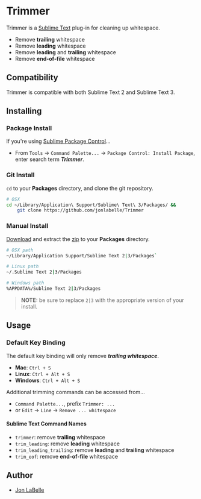 Trimmer
=======

Trimmer is a [Sublime Text](http://www.sublimetext.com) plug-in for cleaning up whitespace.

- Remove **trailing** whitespace
- Remove **leading** whitespace
- Remove **leading** and **trailing** whitespace
- Remove **end-of-file** whitespace

  
Compatibility
-------------

Trimmer is compatible with both Sublime Text 2 and Sublime Text 3.


Installing
----------

### Package Install

If you're using [Sublime Package Control](http://wbond.net/sublime_packages/package_control)...

- From `Tools` -> `Command Palette...` -> `Package Control: Install Package`, enter search term ***Trimmer***.

### Git Install

`cd` to your **Packages** directory, and clone the git repository.

```sh
# OSX
cd ~/Library/Application\ Support/Sublime\ Text\ 3/Packages/ &&
    git clone https://github.com/jonlabelle/Trimmer
```

### Manual Install

[Download](https://github.com/jonlabelle/Trimmer/zipball/master) and extract the [zip](https://github.com/jonlabelle/Trimmer/zipball/master) to your **Packages** directory.

```sh
# OSX path
~/Library/Application Support/Sublime Text 2|3/Packages`

# Linux path
~/.Sublime Text 2|3/Packages

# Windows path
%APPDATA%/Sublime Text 2|3/Packages
```

> **NOTE:** be sure to replace `2|3` with the appropriate version of your install.


Usage
-----

### Default Key Binding

The default key binding will only remove ***trailing whitespace***.

- **Mac**: `Ctrl + S`
- **Linux**: `Ctrl + Alt + S`
- **Windows**: `Ctrl + Alt + S`

Additional trimming commands can be accessed from...

- `Command Palette...`, prefix `Trimmer: ...`
- or `Edit` -> `Line` -> `Remove ... whitespace`

#### Sublime Text Command Names

- `trimmer`: remove **trailing** whitespace
- `trim_leading`: remove **leading** whitespace
- `trim_leading_trailing`: remove **leading** and **trailing** whitespace
- `trim_eof`: remove **end-of-file** whitespace


Author
------

- [Jon LaBelle](http://jonlabelle.com/)
